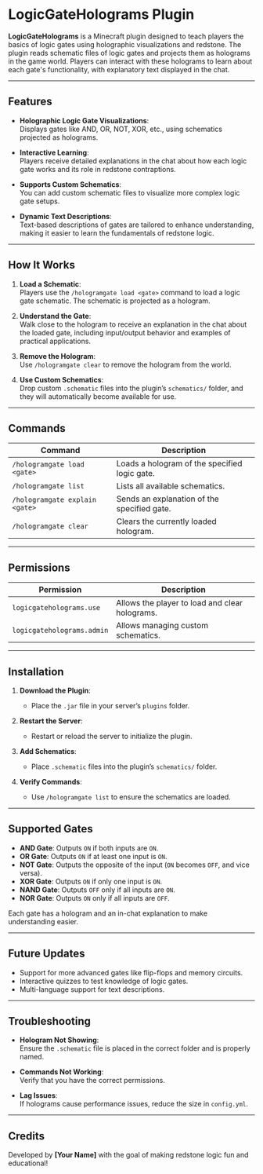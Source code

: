 # LogicGateHolograms Plugin

**LogicGateHolograms** is a Minecraft plugin designed to teach players the basics of logic gates using holographic visualizations and redstone. The plugin reads schematic files of logic gates and projects them as holograms in the game world. Players can interact with these holograms to learn about each gate's functionality, with explanatory text displayed in the chat.

---

## Features
- **Holographic Logic Gate Visualizations**:  
  Displays gates like AND, OR, NOT, XOR, etc., using schematics projected as holograms.
  
- **Interactive Learning**:  
  Players receive detailed explanations in the chat about how each logic gate works and its role in redstone contraptions.

- **Supports Custom Schematics**:  
  You can add custom schematic files to visualize more complex logic gate setups.

- **Dynamic Text Descriptions**:  
  Text-based descriptions of gates are tailored to enhance understanding, making it easier to learn the fundamentals of redstone logic.

---

## How It Works
1. **Load a Schematic**:  
   Players use the `/hologramgate load <gate>` command to load a logic gate schematic. The schematic is projected as a hologram.

2. **Understand the Gate**:  
   Walk close to the hologram to receive an explanation in the chat about the loaded gate, including input/output behavior and examples of practical applications.

3. **Remove the Hologram**:  
   Use `/hologramgate clear` to remove the hologram from the world.

4. **Use Custom Schematics**:  
   Drop custom `.schematic` files into the plugin’s `schematics/` folder, and they will automatically become available for use.

---

## Commands
| Command                         | Description                                  |
|---------------------------------|----------------------------------------------|
| `/hologramgate load <gate>`     | Loads a hologram of the specified logic gate.|
| `/hologramgate list`            | Lists all available schematics.             |
| `/hologramgate explain <gate>`  | Sends an explanation of the specified gate. |
| `/hologramgate clear`           | Clears the currently loaded hologram.       |

---

## Permissions
| Permission                   | Description                                  |
|------------------------------|----------------------------------------------|
| `logicgateholograms.use`     | Allows the player to load and clear holograms. |
| `logicgateholograms.admin`   | Allows managing custom schematics.          |

---

## Installation
1. **Download the Plugin**:
   - Place the `.jar` file in your server’s `plugins` folder.

2. **Restart the Server**:
   - Restart or reload the server to initialize the plugin.

3. **Add Schematics**:
   - Place `.schematic` files into the plugin’s `schematics/` folder.

4. **Verify Commands**:
   - Use `/hologramgate list` to ensure the schematics are loaded.

---

## Supported Gates
- **AND Gate**: Outputs `ON` if both inputs are `ON`.  
- **OR Gate**: Outputs `ON` if at least one input is `ON`.  
- **NOT Gate**: Outputs the opposite of the input (`ON` becomes `OFF`, and vice versa).  
- **XOR Gate**: Outputs `ON` if only one input is `ON`.  
- **NAND Gate**: Outputs `OFF` only if all inputs are `ON`.  
- **NOR Gate**: Outputs `ON` only if all inputs are `OFF`.

Each gate has a hologram and an in-chat explanation to make understanding easier.

---

## Future Updates
- Support for more advanced gates like flip-flops and memory circuits.
- Interactive quizzes to test knowledge of logic gates.
- Multi-language support for text descriptions.

---

## Troubleshooting
- **Hologram Not Showing**:  
  Ensure the `.schematic` file is placed in the correct folder and is properly named.

- **Commands Not Working**:  
  Verify that you have the correct permissions.

- **Lag Issues**:  
  If holograms cause performance issues, reduce the size in `config.yml`.

---

## Credits
Developed by **[Your Name]** with the goal of making redstone logic fun and educational!
